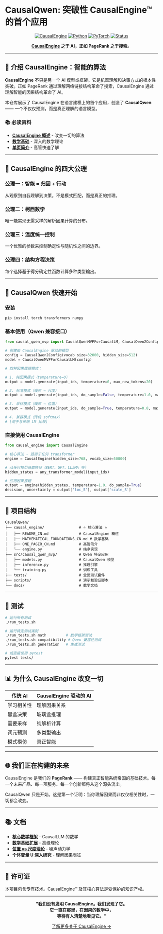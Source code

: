 # CausalQwen: 突破性 CausalEngine™ 的首个应用

<div align="center">
  
  [![CausalEngine](https://img.shields.io/badge/驱动引擎-CausalEngine™-ff1744.svg)](causal_engine/)
  [![Python](https://img.shields.io/badge/Python-3.8+-blue.svg)](https://python.org)
  [![PyTorch](https://img.shields.io/badge/PyTorch-2.0+-ee4c2c.svg)](https://pytorch.org)
  [![Status](https://img.shields.io/badge/状态-突破性-purple.svg)](causal_engine/README_CN.md)
  
  **[CausalEngine](causal_engine/) 之于 AI，正如 PageRank 之于搜索。**
  
</div>

---

## 🌟 介绍 CausalEngine：智能的算法

**CausalEngine** 不只是另一个 AI 模型或框架。它是机器理解和决策方式的根本性突破。正如 PageRank 通过理解网络链接结构革命了搜索，CausalEngine 通过理解智能的因果结构革命了 AI。

本仓库展示了 CausalEngine 在语言建模上的首个应用，创造了 **CausalQwen** —— 一个不仅仅预测，而是真正理解的语言模型。

### 📚 必读资料
- **[CausalEngine 概述](causal_engine/README_CN.md)** - 改变一切的算法
- **[数学基础](causal_engine/MATHEMATICAL_FOUNDATIONS_CN.md)** - 深入的数学理论
- **[单页简介](causal_engine/ONE_PAGER_CN.md)** - 高管快速了解

---

## 🧮 CausalEngine 的四大公理

### 公理一：智能 = 归因 + 行动
从观察到自我理解到决策。不是模式匹配，而是真正的推理。

### 公理二：柯西数学  
唯一能实现无需采样的解析因果计算的分布。

### 公理三：温度统一控制
一个优雅的参数来控制确定性与随机性之间的边界。

### 公理四：结构方程决策
每个选择基于得分确定性函数计算多种类型输出。

---

## 🚀 CausalQwen 快速开始

### 安装
```bash
pip install torch transformers numpy
```

### 基本使用（Qwen 兼容接口）
```python
from causal_qwen_mvp import CausalQwenMVPForCausalLM, CausalQwen2Config

# 创建由 CausalEngine 驱动的模型
config = CausalQwen2Config(vocab_size=32000, hidden_size=512)
model = CausalQwenMVPForCausalLM(config)

# 四种因果推理模式：

# 1. 纯因果模式（temperature=0）
output = model.generate(input_ids, temperature=0, max_new_tokens=20)

# 2. 标准模式（噪声 → 尺度）
output = model.generate(input_ids, do_sample=False, temperature=1.0, max_new_tokens=20)

# 3. 采样模式（噪声 → 位置）  
output = model.generate(input_ids, do_sample=True, temperature=0.8, max_new_tokens=20)

# 4. 兼容模式（传统 softmax）
# [用于与传统 LM 比较]
```

### 直接使用 CausalEngine
```python
from causal_engine import CausalEngine

# 核心算法 - 适用于任何 transformer
engine = CausalEngine(hidden_size=768, vocab_size=50000)

# 从任何模型获取特征（BERT、GPT、LLaMA 等）
hidden_states = any_transformer_model(input_ids)

# 应用因果推理
output = engine(hidden_states, temperature=1.0, do_sample=True)
decision, uncertainty = output['loc_S'], output['scale_S']
```

---

## 📁 项目结构

```
CausalQwen/
├── causal_engine/                # ⭐ 核心算法 ⭐
│   ├── README_CN.md              # CausalEngine 概述
│   ├── MATHEMATICAL_FOUNDATIONS_CN.md # 数学基础
│   ├── ONE_PAGER_CN.md           # 高管简介
│   └── engine.py                 # 纯净实现
├── src/causal_qwen_mvp/          # Qwen 特定应用
│   ├── models.py                 # CausalQwen 模型
│   ├── inference.py              # 推理引擎
│   └── training.py               # 训练工具
├── tests/                        # 全面测试套件
├── scripts/                      # 演示和验证脚本
└── docs/                         # 数学文档
```

---

## 🧪 测试

```bash
# 运行所有测试
./run_tests.sh

# 运行特定测试类别
./run_tests.sh math         # 数学框架测试
./run_tests.sh compatibility # Qwen 兼容性测试
./run_tests.sh generation   # 生成测试

# 或直接使用 pytest
pytest tests/
```

---

## 📊 为什么 CausalEngine 改变一切

| 传统 AI | CausalEngine 驱动的 AI |
|---------|----------------------|
| 学习相关性 | 理解因果关系 |
| 黑盒决策 | 玻璃盒推理 |
| 需要采样 | 纯解析计算 |
| 词元预测 | 多类型输出 |
| 模式模仿 | 真正智能 |

---

## 🌐 我们正在构建的未来

CausalEngine 是我们的 **PageRank** —— 构建真正智能系统帝国的基础技术。每一个未来产品、每一项服务、每一个创新都将从这个源头流出。

CausalQwen 只是开始。这是第一个证明：当你理解因果而非仅仅相关性时，一切都会改变。

---

## 📚 文档

- **[核心数学框架](docs/core_mathematical_framework.md)** - CausalLLM 的数学
- **[数学基础扩展](docs/core_mathematical_framework_num_extended.md)** - 高级理论
- **[位置 vs 尺度理论](docs/model_inference_position_and_scale.md)** - 噪声动力学
- **[个体变量 U 深入研究](docs/U_deep_dive.md)** - 理解因果表征

---

## 📄 许可证

本项目包含专有技术。CausalEngine™ 及其核心算法是受保护的知识产权。

---

<div align="center">
  
**"我们没有发明 CausalEngine。我们发现了它。**  
**它一直在那里，在因果的数学中，**  
**等待有人清楚地看见它。"**

[了解更多关于 CausalEngine →](causal_engine/)

</div> 